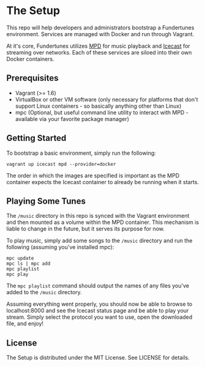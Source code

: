 The Setup
=========

This repo will help developers and administrators bootstrap a Fundertunes
environment. Services are managed with Docker and run through Vagrant.

At it's core, Fundertunes utilizes [MPD](http://www.musicpd.org/) for music
playback and [Icecast](http://www.icecast.org/) for streaming over networks. Each of these services are
siloed into their own Docker containers.

## Prerequisites
* Vagrant (>= 1.6)
* VirtualBox or other VM software (only necessary for platforms that don't
support Linux containers - so basically anything other than Linux)
* mpc (Optional, but useful command line utility to interact with MPD -
  available via your favorite package manager)

## Getting Started
To bootstrap a basic environment, simply run the following:
```shell
vagrant up icecast mpd --provider=docker
```

The order in which the images are specified is important as the MPD
container expects the Icecast container to already be running when it starts.

## Playing Some Tunes
The `/music` directory in this repo is synced with the Vagrant environment and
then mounted as a volume within the MPD container. This mechanism is liable to
change in the future, but it serves its purpose for now.

To play music, simply add some songs to the `/music` directory and run the
following (assuming you've installed mpc):
```shell
mpc update
mpc ls | mpc add
mpc playlist
mpc play
```

The `mpc playlist` command should output the names of any files you've added to the
`/music` directory.

Assuming everything went properly, you should now be able to browse to
localhost:8000 and see the Icecast status page and be able to play your stream.
Simply select the protocol you want to use, open the downloaded file, and enjoy!

## License
The Setup is distributed under the MIT License. See LICENSE for details.
